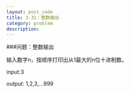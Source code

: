 ```yaml
---
layout: post_code
title: 3-31：整数输出
category: problem
description: 
---
```


###问题：整数输出

输入数字n，按顺序打印出从1最大的n位十进制数。

input:3

output: 1,2,3,...999


